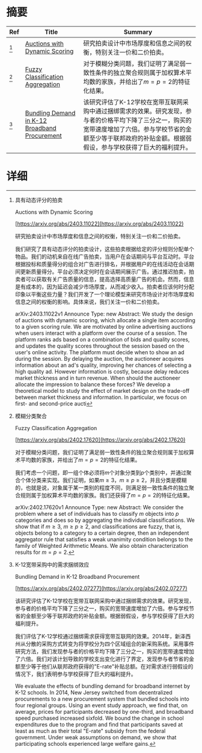 # 摘要

| Ref | Title | Summary |
| --- | --- | --- |
| [^1] | [Auctions with Dynamic Scoring](https://arxiv.org/abs/2403.11022) | 研究拍卖设计中市场厚度和信息之间的权衡，特别关注一价和二价拍卖。 |
| [^2] | [Fuzzy Classification Aggregation](https://arxiv.org/abs/2402.17620) | 对于模糊分类问题，我们证明了满足弱一致性条件的独立聚合规则属于加权算术平均数的家族，并给出了$m= p= 2$的特征化结果。 |
| [^3] | [Bundling Demand in K-12 Broadband Procurement](https://arxiv.org/abs/2402.07277) | 该研究评估了K-12学校在宽带互联网采购中通过捆绑需求的效果。研究发现，参与者的价格平均下降了三分之一，购买的宽带速度增加了六倍。参与学校节省的金额至少等于联邦政府的补贴金额。根据弱假设，参与学校获得了巨大的福利提升。 |

# 详细

[^1]: 具有动态评分的拍卖

    Auctions with Dynamic Scoring

    [https://arxiv.org/abs/2403.11022](https://arxiv.org/abs/2403.11022)

    研究拍卖设计中市场厚度和信息之间的权衡，特别关注一价和二价拍卖。

    

    我们研究了具有动态评分的拍卖设计，这些拍卖根据给定的评分规则分配单个物品。我们的动机来自在线广告拍卖，当用户在会话期间与平台互动时。平台根据投标和质量得分的组合对广告进行排名，并根据用户的在线活动在会话期间更新质量得分。平台必须决定何时在会话期间展示广告。通过推迟拍卖，拍卖者可以获取有关广告质量的信息，提高选择高质量广告的机会。然而，信息是有成本的，因为延迟会减少市场厚度，从而减少收入。拍卖者应该何时分配印象以平衡这些力量？我们开发了一个理论模型来研究市场设计对市场厚度和信息之间的权衡的影响。具体来说，我们关注一价和二价拍卖。

    arXiv:2403.11022v1 Announce Type: new  Abstract: We study the design of auctions with dynamic scoring, which allocate a single item according to a given scoring rule. We are motivated by online advertising auctions when users interact with a platform over the course of a session. The platform ranks ads based on a combination of bids and quality scores, and updates the quality scores throughout the session based on the user's online activity. The platform must decide when to show an ad during the session. By delaying the auction, the auctioneer acquires information about an ad's quality, improving her chances of selecting a high quality ad. However information is costly, because delay reduces market thickness and in turn revenue. When should the auctioneer allocate the impression to balance these forces?   We develop a theoretical model to study the effect of market design on the trade-off between market thickness and information. In particular, we focus on first- and second-price aucti
    
[^2]: 模糊分类聚合

    Fuzzy Classification Aggregation

    [https://arxiv.org/abs/2402.17620](https://arxiv.org/abs/2402.17620)

    对于模糊分类问题，我们证明了满足弱一致性条件的独立聚合规则属于加权算术平均数的家族，并给出了$m= p= 2$的特征化结果。

    

    我们考虑一个问题，即一组个体必须将$m$个对象分类到$p$个类别中，并通过聚合个体分类来实现。我们证明，如果$m\geq 3$，$m\geq p\geq 2$，并且分类是模糊的，也就是说，对象属于某一类别的程度不同，则满足弱一致性条件的独立聚合规则属于加权算术平均数的家族。我们还获得了$m= p= 2$的特征化结果。

    arXiv:2402.17620v1 Announce Type: new  Abstract: We consider the problem where a set of individuals has to classify $m$ objects into $p$ categories and does so by aggregating the individual classifications. We show that if $m\geq 3$, $m\geq p\geq 2$, and classifications are fuzzy, that is, objects belong to a category to a certain degree, then an independent aggregator rule that satisfies a weak unanimity condition belongs to the family of Weighted Arithmetic Means. We also obtain characterization results for $m= p= 2$.
    
[^3]: K-12宽带采购中的需求捆绑效应

    Bundling Demand in K-12 Broadband Procurement

    [https://arxiv.org/abs/2402.07277](https://arxiv.org/abs/2402.07277)

    该研究评估了K-12学校在宽带互联网采购中通过捆绑需求的效果。研究发现，参与者的价格平均下降了三分之一，购买的宽带速度增加了六倍。参与学校节省的金额至少等于联邦政府的补贴金额。根据弱假设，参与学校获得了巨大的福利提升。

    

    我们评估了K-12学校通过捆绑需求获得宽带互联网的效果。2014年，新泽西州从分散的采购方式转变为将学校分为四个区域组合的新采购系统。采用事件研究方法，我们发现参与者的价格平均下降了三分之一，购买的宽带速度增加了六倍。我们对该计划导致的学校支出变化进行了界定，发现参与者节省的金额至少等于他们从联邦政府获得的"E-rate"补贴总额。在对需求进行弱假设的情况下，我们表明参与学校获得了巨大的福利提升。

    We evaluate the effects of bundling demand for broadband internet by K-12 schools. In 2014, New Jersey switched from decentralized procurements to a new procurement system that bundled schools into four regional groups. Using an event study approach, we find that, on average, prices for participants decreased by one-third, and broadband speed purchased increased sixfold. We bound the change in school expenditures due to the program and find that participants saved at least as much as their total "E-rate" subsidy from the federal government. Under weak assumptions on demand, we show that participating schools experienced large welfare gains.
    

